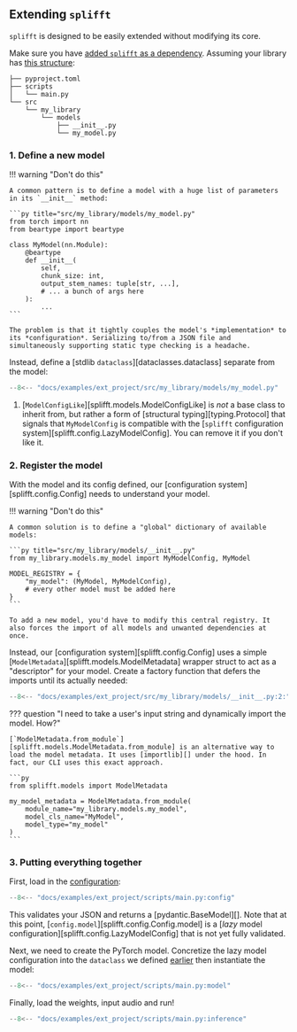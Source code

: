 ## Extending `splifft`

`splifft` is designed to be easily extended without modifying its core.

Make sure you have [added `splifft` as a dependency](./index.md#library). Assuming your library has [this structure](https://github.com/undef13/splifft/tree/main/docs/examples/ext_project):
``` title="tree /path/to/ext_project"
├── pyproject.toml
├── scripts
│   └── main.py
└── src
    └── my_library
        └── models
            ├── __init__.py
            └── my_model.py
```

### 1. Define a new model

!!! warning "Don't do this"

    A common pattern is to define a model with a huge list of parameters in its `__init__` method:

    ```py title="src/my_library/models/my_model.py"
    from torch import nn
    from beartype import beartype

    class MyModel(nn.Module):
        @beartype
        def __init__(
            self,
            chunk_size: int,
            output_stem_names: tuple[str, ...],
            # ... a bunch of args here
        ):
            ...
    ```

    The problem is that it tightly couples the model's *implementation* to its *configuration*. Serializing to/from a JSON file and simultaneously supporting static type checking is a headache.

Instead, define a [stdlib `dataclass`][dataclasses.dataclass] separate from the model:

```py title="src/my_library/models/my_model.py" hl_lines="8-12 16"
--8<-- "docs/examples/ext_project/src/my_library/models/my_model.py"
```

1. [`ModelConfigLike`][splifft.models.ModelConfigLike] is *not* a base class to inherit from, but rather a form of [structural typing][typing.Protocol] that signals that `MyModelConfig` is compatible with the [`splifft` configuration system][splifft.config.LazyModelConfig]. You can remove it if you don't like it.


### 2. Register the model

With the model and its config defined, our [configuration system][splifft.config.Config] needs to understand your model.

!!! warning "Don't do this"

    A common solution is to define a "global" dictionary of available models:

    ```py title="src/my_library/models/__init__.py"
    from my_library.models.my_model import MyModelConfig, MyModel

    MODEL_REGISTRY = {
        "my_model": (MyModel, MyModelConfig),
        # every other model must be added here
    }
    ```

    To add a new model, you'd have to modify this central registry. It also forces the import of all models and unwanted dependencies at once.


Instead, our [configuration system][splifft.config.Config] uses a simple [`ModelMetadata`][splifft.models.ModelMetadata] wrapper struct to act as a "descriptor" for your model. Create a factory function that defers the imports until its actually needed:

```py title="src/my_library/models/__init__.py"
--8<-- "docs/examples/ext_project/src/my_library/models/__init__.py:2:"
```

??? question "I need to take a user's input string and dynamically import the model. How?"

    [`ModelMetadata.from_module`][splifft.models.ModelMetadata.from_module] is an alternative way to load the model metadata. It uses [importlib][] under the hood. In fact, our CLI uses this exact approach.

    ```py
    from splifft.models import ModelMetadata

    my_model_metadata = ModelMetadata.from_module(
        module_name="my_library.models.my_model",
        model_cls_name="MyModel",
        model_type="my_model"
    )
    ```

### 3. Putting everything together

First, load in the [configuration](./models.md):

```py title="scripts/main.py"
--8<-- "docs/examples/ext_project/scripts/main.py:config"
```
This validates your JSON and returns a [pydantic.BaseModel][]. Note that at this point, [`config.model`][splifft.config.Config.model] is a [*lazy* model configuration][splifft.config.LazyModelConfig] that is not yet fully validated.

Next, we need to create the PyTorch model. Concretize the lazy model configuration into the `dataclass` we defined [earlier](#1-define-a-new-model) then instantiate the model:
```py title="scripts/main.py"
--8<-- "docs/examples/ext_project/scripts/main.py:model"
```

Finally, load the weights, input audio and run!
```py title="scripts/main.py"
--8<-- "docs/examples/ext_project/scripts/main.py:inference"
```

